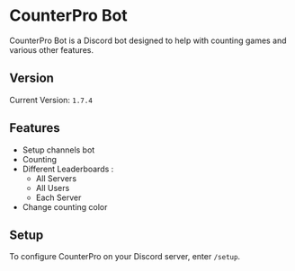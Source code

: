 # CounterPro Bot

CounterPro Bot is a Discord bot designed to help with counting games and various other features.

## Version

Current Version: `1.7.4`

## Features

- Setup channels bot
- Counting
- Different Leaderboards :
    - All Servers
    - All Users
    - Each Server
- Change counting color

## Setup

To configure CounterPro on your Discord server, enter `/setup`.
